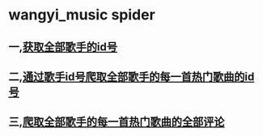 # wangyi_music spider
## 一,[获取全部歌手的id号](https://github.com/zyingzhou/wangyiyun_music/blob/master/get_artists.py)
## 二,[通过歌手id号爬取全部歌手的每一首热门歌曲的id号](https://github.com/zyingzhou/wangyiyun_music/blob/master/get_hot_songs.py)
## 三,[爬取全部歌手的每一首热门歌曲的全部评论](https://github.com/zyingzhou/wangyiyun_music/blob/master/get_comments.py)
